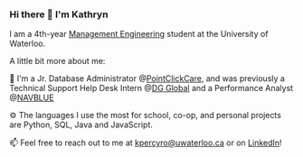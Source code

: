 ### Hi there 👋 I'm Kathryn

I am a 4th-year [Management Engineering](https://uwaterloo.ca/future-students/programs/management-engineering) student at the University of Waterloo.

A little bit more about me:

💼 I'm a Jr. Database Administrator @[PointClickCare](https://pointclickcare.com/), and was previously a Technical Support Help Desk Intern @[DG Global](https://dgglobal.ca/) and a Performance Analyst @[NAVBLUE](https://www.navblue.aero/)

⚙️ The languages I use the most for school, co-op, and personal projects are Python, SQL, Java and JavaScript.

📫 Feel free to reach out to me at kpercyro@uwaterloo.ca or on [LinkedIn](https://www.linkedin.com/in/kathryn-percy-robb/)!

<!--
**kpercyro/kpercyro** is a ✨ _special_ ✨ repository because its `README.md` (this file) appears on your GitHub profile.

Here are some ideas to get you started:

- 🔭 I’m currently working on ...
- 🌱 I’m currently learning ...
- 👯 I’m looking to collaborate on ...
- 🤔 I’m looking for help with ...
- 💬 Ask me about ...
- 📫 How to reach me: ...
- 😄 Pronouns: ...
- ⚡ Fun fact: ...
-->
